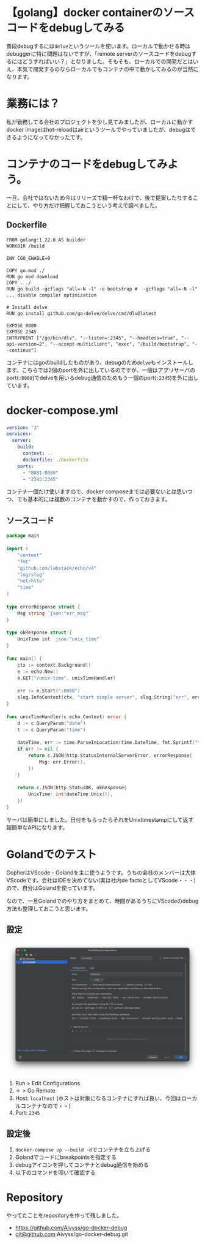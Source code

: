 # 【golang】docker containerのソースコードをdebugしてみる
普段debugするには`delve`というツールを使います。ローカルで動かせる時はdebuggerに特に問題はないですが、「remote serverのソースコードをdebugするにはどうすればいい？」となりました。そもそも、ローカルでの開発だとはいえ、本気で開発するのならローカルでもコンテナの中で動かしてみるのが当然になります。

# 業務には？

私が勤務してる会社のプロジェクトを少し見てみましたが、ローカルに動かすdocker imageはhot-reloadはairというツールでやっていましたが、debugはできるようになってなかったです。

# コンテナのコードをdebugしてみよう。

一旦、会社ではないため今はリリーズで精一杯なわけで、後で提案したりすることにして、やり方だけ把握しておこうという考えで調べました。

## Dockerfile

```docker
FROM golang:1.22.0 AS builder
WORKDIR /build

ENV CGO_ENABLE=0

COPY go.mod ./
RUN go mod download
COPY . ./
RUN go build -gcflags "all=-N -l" -o bootstrap #  -gcflags "all=-N -l" ... disable compiler optimization

# Install delve
RUN go install github.com/go-delve/delve/cmd/dlv@latest

EXPOSE 8080
EXPOSE 2345
ENTRYPOINT ["/go/bin/dlv", "--listen=:2345", "--headless=true", "--api-version=2", "--accept-multiclient", "exec", "/build/bootstrap", "--continue"]
```

コンテナにはgoのbuildしたものがあり、debugのため`delve`もインストールします。こちらでは2個のportを外に出しているのですが、一個はアプリサーバのport(`:8080`)でdelveを用いるdebug通信のためもう一個のport(`:2345`)を外に出しています。

# docker-compose.yml

```yaml
version: "3"
services:
  server:
    build:
      context: ..
      dockerfile: ./Dockerfile
    ports:
      - "8081:8080"
      - "2345:2345"
```

コンテナ一個だけ使いますので、docker composeまでは必要ないとは思いつつ、でも基本的には複数のコンテナを動かすので、作っておきます。

## ソースコード

```go
package main

import (
	"context"
	"fmt"
	"github.com/labstack/echo/v4"
	"log/slog"
	"net/http"
	"time"
)

type errorResponse struct {
	Msg string `json:"err_msg"`
}

type okResponse struct {
	UnixTime int `json:"unix_time"`
}

func main() {
	ctx := context.Background()
	e := echo.New()
	e.GET("/unix-time", unixTimeHandler)

	err := e.Start(":8080")
	slog.InfoContext(ctx, "start simple server", slog.String("err", err.Error()))
}

func unixTimeHandler(c echo.Context) error {
	d := c.QueryParam("date")
	t := c.QueryParam("time")

	dateTime, err := time.ParseInLocation(time.DateTime, fmt.Sprintf("%s %s", d, t), time.Local)
	if err != nil {
		return c.JSON(http.StatusInternalServerError, errorResponse{
			Msg: err.Error(),
		})
	}

	return c.JSON(http.StatusOK, okResponse{
		UnixTime: int(dateTime.Unix()),
	})
}
```

サーバは簡単にしました。日付をもらったらそれをUnixtimestampにして返す超簡単なAPIになります。

# Golandでのテスト

GopherはVScode・Golandを主に使うようです。うちの会社のメンバーは大体VScodeです。会社はIDEを決めてない(実は社内de factoとしてVScode・・・)ので、自分はGolandを使っています。

なので、一旦Golandでのやり方をまとめて、時間があるうちにVScodeのdebug方法も整理しておこうと思います。

## 設定

![Untitled](../../stocks/images/go_remote_debug.png)

1. Run > Edit Configurations
2. ＋ > Go Remote
3. Host: `localhost` (ホストは対象になるコンテナにすれば良い、今回はローカルコンテナなので・・)
4. Port: `2345`

## 設定後

1. `docker-compose up --build -d`でコンテナを立ち上げる
2. Golandでコードにbreakpointsを指定する
3. debugアイコンを押してコンテナとdebug通信を始める
4. 以下のコマンドを叩いて確認する

# Repository
やってたことをrepositoryを作って残しました。
- https://github.com/Aivyss/go-docker-debug
- git@github.com:Aivyss/go-docker-debug.git